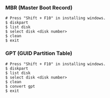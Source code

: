 ### MBR (Master Boot Record)

```windows
# Press "Shift + F10" in installing windows.
$ diskpart
$ list disk
$ select disk <disk number>
$ clean
$ exit
```

### GPT (GUID Partition Table)

```windows
# Press "Shift + F10" in installing windows.
$ diskpart
$ list disk
$ select disk <disk number>
$ clean
$ convert gpt
$ exit
```
